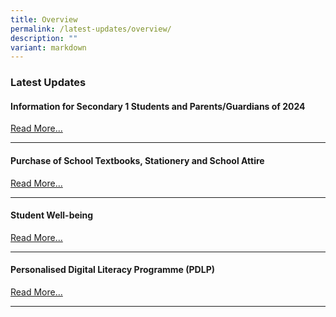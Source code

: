```yaml
---
title: Overview
permalink: /latest-updates/overview/
description: ""
variant: markdown
---
```

### Latest Updates


#### Information for Secondary 1 Students and Parents/Guardians of 2024
[Read More...](https://staging.d1wp5xkpm2dbnc.amplifyapp.com/parents/sec-1-2024/overview/)

* * *

#### Purchase of School Textbooks, Stationery and School Attire
[Read More...](https://staging.d1wp5xkpm2dbnc.amplifyapp.com/parents/administrative-matters/2024-textbook-and-stationery-list/)

* * *


#### Student Well-being

[Read More...](https://staging.d1wp5xkpm2dbnc.amplifyapp.com/co-curriculum/student-well-being/overview/)

* * *

#### Personalised Digital Literacy Programme (PDLP)

[Read More...](https://staging.d1wp5xkpm2dbnc.amplifyapp.com/parents/pdlp/overview/)


* * *